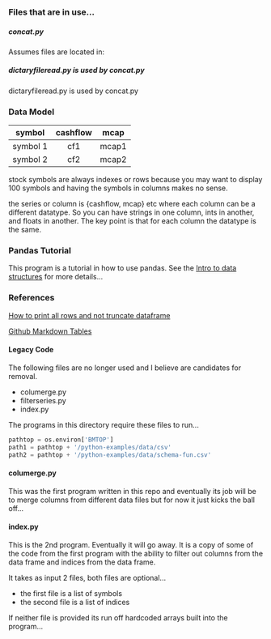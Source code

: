 
### Files that are in use...

##### concat.py

Assumes files are located in:

##### dictaryfileread.py is used by concat.py

dictaryfileread.py is used by concat.py

### Data Model

| symbol | cashflow | mcap |
| :----: | :------: | :--: |
| symbol 1 | cf1 | mcap1 |
| symbol 2 | cf2 | mcap2 |

stock symbols are always indexes or rows because you may want to display 100 symbols and having the symbols in columns makes no sense.

the series or column is {cashflow, mcap} etc where each column can be a different datatype.  So you can have strings in one column, ints in another, and floats in another.  The key point is that for each column the datatype is the same.

### Pandas Tutorial

This program is a tutorial in how to use pandas.
See the
[Intro to data structures](https://pandas.pydata.org/docs/user_guide/dsintro.html) for more details...


### References
[How to print all rows and not truncate dataframe](https://thispointer.com/python-pandas-how-to-display-full-dataframe-i-e-print-all-rows-columns-without-truncation/)

[Github Markdown Tables](https://www.pluralsight.com/guides/working-tables-github-markdown)

#### Legacy Code

The following files are no longer used and I believe are candidates for removal.

* columerge.py
* filterseries.py
* index.py


The programs in this directory require these files to run...

```python
pathtop = os.environ['BMTOP']
path1 = pathtop + '/python-examples/data/csv'
path2 = pathtop + '/python-examples/data/schema-fun.csv'
```

#### columerge.py
This was the first program written in this repo and eventually
its job will be to merge columns from different data files but
for now it just kicks the ball off...

#### index.py
This is the 2nd program.  Eventually it will go away.  It is
a copy of some of the code from the first program with the ability to filter out
columns from the data frame and indices from the data frame.

It takes as input 2 files, both files are optional...
* the first file is a list of symbols
* the second file is a list of indices

If neither file is provided its run off hardcoded arrays
built into the program...
